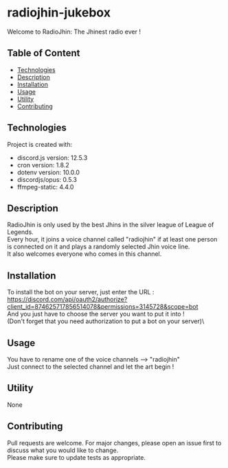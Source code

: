 # radiojhin-jukebox
Welcome to RadioJhin: The Jhinest radio ever !

## Table of Content

* [Technologies](#technologies)
* [Description](#description)
* [Installation](#installation)
* [Usage](#usage)
* [Utility](#utility)
* [Contributing](#contributing)

## Technologies

Project is created with:
* discord.js version: 12.5.3
* cron version: 1.8.2
* dotenv version: 10.0.0
* discordjs/opus: 0.5.3
* ffmpeg-static: 4.4.0

## Description

RadioJhin is only used by the best Jhins in the silver league of League of Legends.\
Every hour, it joins a voice channel called "radiojhin" if at least one person is connected on it and plays a randomly selected Jhin voice line.\
It also welcomes everyone who comes in this channel.

## Installation

To install the bot on your server, just enter the URL : https://discord.com/api/oauth2/authorize?client_id=874625717856514078&permissions=3145728&scope=bot  
And you just have to choose the server you want to put it into !\
(Don't forget that you need authorization to put a bot on your server)\

## Usage

You have to rename one of the voice channels --> "radiojhin"\
Just connect to the selected channel and let the art begin !

## Utility

None

## Contributing

Pull requests are welcome. For major changes, please open an issue first to discuss what you would like to change.\
Please make sure to update tests as appropriate.